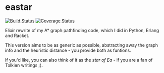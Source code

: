 eastar
======

[![Build Status](https://travis-ci.org/herenowcoder/eastar.svg)](https://travis-ci.org/herenowcoder/eastar)
[![Coverage Status](https://img.shields.io/coveralls/herenowcoder/eastar.svg)](https://coveralls.io/r/herenowcoder/eastar)

Elixir rewrite of my A\* graph pathfinding code, which I did 
in Python, Erlang and Racket.

This version aims to be as generic as possible, abstracting away the graph info
and the heuristic distance - you provide both as funtions.

If you'd like, you can also think of it as the *star of Ea* - if you are
a fan of Tolkien writings ;).
